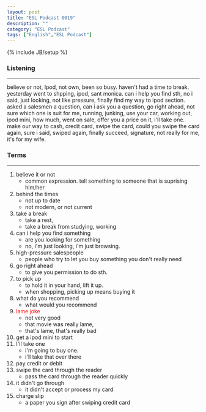 ```yaml
---
layout: post
title: "ESL Podcast 0019"
description: ""
category: "ESL Podcast"
tags: ["English","ESL Podcast"]
---
```

{% include JB/setup %}

### Listening
-----
believe or not, Ipod, not own, been so busy. haven't had a time to break. yesterday went to shpping, ipod, sant monica. can i help you find sth, no i said, just looking, not like pressure, finally find my way to ipod section. asked a salesmen a question, can i ask you a question, go right ahead, not sure which one is suit for me, running, junking, use your car, working out, ipod mini, how much, went on sale, offer you a price on it, i'll take one. make our way to cash, credit card, swipe the card, could you swipe the card again, sure i said, swiped again, finally succeed, signature, not really for me, it's for my wife. 


### Terms
--------
1. believe it or not
    * common expression. tell something to someone that is suprising him/her
2. behind the times
    * not up to date
    * not modern, or not current
3. take a break
    * take a rest, 
    * take a break from studying, working
4. can i help you find something
    * are you looking for something
    * no, i'm just looking, i'm just browsing.
5. high-pressure salespeople
    * people who try to let you buy something you don't really need
6. go right ahead
    * to give you permission to do sth.
7. to pick up
    * to hold it in your hand, lift it up.
    * when shopping, picking up means buying it
8. what do you recommend
    * what would you recommend
9. <span style="color:red;">lame joke</span>
    * not very good
    * that movie was really lame, 
    * that's lame, that's really bad
10. get a ipod mini to start
11. I'll take one
    * i'm going to buy one.
    * i'll take that over there
12. pay credit or debit
13. swipe the card through the reader
    * pass the card through the reader quickly
14. it didn't go through
    * it didn't accept or process my card
15. charge slip
    * a paper you sign after swiping credit card
